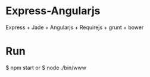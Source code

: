 # Express-Angularjs
Express + Jade + Angularjs + Requirejs + grunt + bower


# Run
$ npm start
or
$ node ./bin/www


# 
